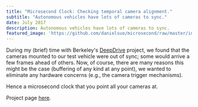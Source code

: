 ```yaml
---
title: "Microsecond Clock: Checking temporal camera alignment."
subtitle: "Autonomous vehicles have lots of cameras to sync."
date: July 2017
description: Autonomous vehicles have lots of cameras to sync.
featured_image: 'https://github.com/danielsuo/microsecond/raw/master/images/main.jpg'
---
```


During my (brief) time with Berkeley's [DeepDrive](https://deepdrive.berkeley.edu/) project, we found that the cameras mounted to our test vehicle were out of sync; some would arrive a few frames ahead of others. Now, of course, there are many reasons this might be the case (buffering of any kind at any point), we wanted to eliminate any hardware concerns (e.g., the camera trigger mechanisms).

Hence a microsecond clock that you point all your cameras at.

 Project page [here](https://github.com/danielsuo/microsecond).
